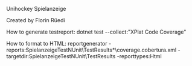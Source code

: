 Unihockey Spielanzeige

Created by Florin Rüedi


How to generate testreport:
dotnet test --collect:"XPlat Code Coverage"

How to format to HTML:
reportgenerator -reports:SpielanzeigeTestNUnit\TestResults\*\coverage.cobertura.xml -targetdir:SpielanzeigeTestNUnit\TestResults -reporttypes:Html
